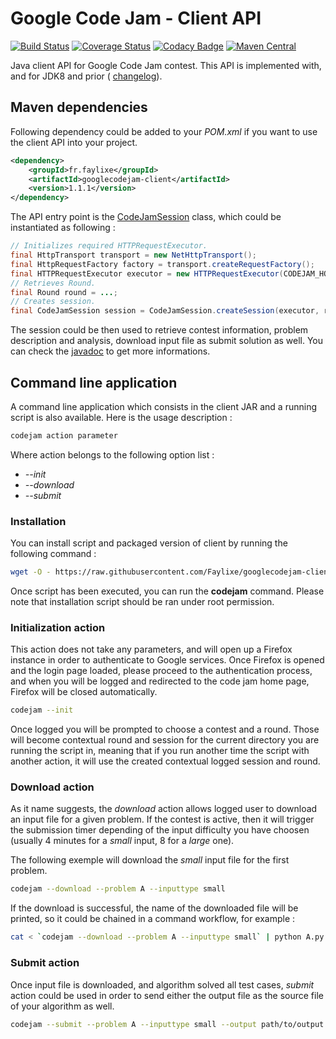# Google Code Jam - Client API

[![Build Status](https://travis-ci.org/Faylixe/googlecodejam-client.svg)](https://travis-ci.org/Faylixe/googlecodejam-client) [![Coverage Status](https://coveralls.io/repos/Faylixe/googlecodejam-client/badge.svg?branch=master&service=github)](https://coveralls.io/github/Faylixe/googlecodejam-client?branch=master) [![Codacy Badge](https://api.codacy.com/project/badge/grade/a69abad9e6d14c81b62b9deeb99b8e7d)](https://www.codacy.com/app/Faylixe/googlecodejam-client) [![Maven Central](https://maven-badges.herokuapp.com/maven-central/fr.faylixe/googlecodejam-client/badge.svg)](https://maven-badges.herokuapp.com/maven-central/fr.faylixe/googlecodejam-client)

Java client API for Google Code Jam contest. This API is implemented with, and for JDK8 and prior ( [changelog](https://github.com/Faylixe/googlecodejam-client/blob/master/CHANGELOG.md)).

## Maven dependencies

Following dependency could be added to your *POM.xml* if you want to use the client API into your project.

```xml
<dependency>
    <groupId>fr.faylixe</groupId>
    <artifactId>googlecodejam-client</artifactId>
    <version>1.1.1</version>
</dependency>
```
The API entry point is the [CodeJamSession](http://faylixe.fr/googlecodejam-client/apidocs/fr/faylixe/googlecodejam/client/CodeJamSession.html) class, which could be instantiated as following :

```java
// Initializes required HTTPRequestExecutor.
final HttpTransport transport = new NetHttpTransport();
final HttpRequestFactory factory = transport.createRequestFactory();
final HTTPRequestExecutor executor = new HTTPRequestExecutor(CODEJAM_HOSTNAME, factory);
// Retrieves Round.
final Round round = ...;
// Creates session.
final CodeJamSession session = CodeJamSession.createSession(executor, round);
```

The session could be then used to retrieve contest information, problem description and analysis, download input file
as submit solution as well. You can check the [javadoc](http://faylixe.fr/googlecodejam-client/apidocs) to get more informations.

## Command line application

A command line application which consists in the client JAR and a running script is also available. Here is the usage description :

```bash
codejam action parameter
```

Where action belongs to the following option list :

* *--init*
* *--download*
* *--submit*

### Installation

You can install script and packaged version of client by running the following command :

```bash
wget -O - https://raw.githubusercontent.com/Faylixe/googlecodejam-client/master/scripts/install | bash
```

Once script has been executed, you can run the **codejam** command. Please note that installation script should be ran under root permission.

### Initialization action

This action does not take any parameters, and will open up a Firefox instance
in order to authenticate to Google services. Once Firefox is opened and the login page loaded,
please proceed to the authentication process, and when you will be logged and redirected
to the code jam home page, Firefox will be closed automatically.

```bash
codejam --init
```

Once logged you will be prompted to choose a contest and a round. Those will become contextual round and session
for the current directory you are running the script in, meaning that if you run another time the script with another
action, it will use the created contextual logged session and round.

### Download action

As it name suggests, the *download* action allows logged user to download an input file for a given problem.
If the contest is active, then it will trigger the submission timer depending of the input difficulty you have
choosen (usually 4 minutes for a *small* input, 8 for a *large* one).

The following exemple will download the *small* input file for the first problem.

```bash
codejam --download --problem A --inputtype small
```

If the download is successful, the name of the downloaded file will be printed, so it could be chained in a command workflow, for example :

```bash
cat < `codejam --download --problem A --inputtype small` | python A.py
```
### Submit action

Once input file is downloaded, and algorithm solved all test cases, *submit* action could be used in order
to send either the output file as the source file of your algorithm as well.

```bash
codejam --submit --problem A --inputtype small --output path/to/output --sourcefile path/to/sourcefile
```
